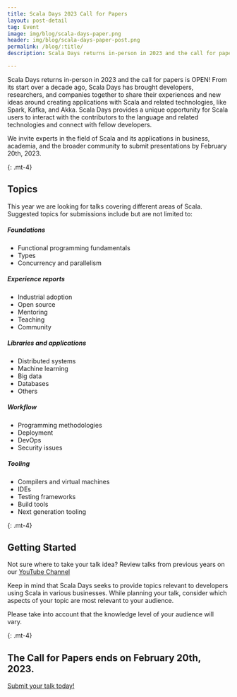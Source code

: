 ```yaml
---
title: Scala Days 2023 Call for Papers 
layout: post-detail
tag: Event
image: img/blog/scala-days-paper.png
header: img/blog/scala-days-paper-post.png
permalink: /blog/:title/
description: Scala Days returns in-person in 2023 and the call for papers is OPEN! From its start over a decade ago, Scala Days has brought developers, researchers, and companies together to share their experiences and new ideas around creating applications with Scala and related technologies, like Spark, Kafka, and Akka. Scala Days provides a unique opportunity for Scala users to interact with the contributors to the language and related technologies and connect with fellow developers.

---
```


Scala Days returns in-person in 2023 and the call for papers is OPEN! From its start over a decade ago, Scala Days has brought developers, researchers, and companies together to share their experiences and new ideas around creating applications with Scala and related technologies, like Spark, Kafka, and Akka. Scala Days provides a unique opportunity for Scala users to interact with the contributors to the language and related technologies and connect with fellow developers.

We invite experts in the field of Scala and its applications in business, academia, and the broader community to submit presentations by February 20th, 2023.

{: .mt-4}
## Topics

This year we are looking for talks covering different areas of Scala. Suggested topics for submissions include but are not limited to: 


##### Foundations

- Functional programming fundamentals
- Types
- Concurrency and parallelism


#####  Experience reports
- Industrial adoption
- Open source
- Mentoring
- Teaching
- Community


#####  Libraries and applications
- Distributed systems
- Machine learning
- Big data
- Databases
- Others


#####  Workflow
- Programming methodologies
- Deployment
- DevOps
- Security issues


#####  Tooling
- Compilers and virtual machines
- IDEs
- Testing frameworks
- Build tools
- Next generation tooling

{: .mt-4}
## Getting Started 

Not sure where to take your talk idea? Review talks from previous years on our [YouTube Channel](https://www.youtube.com/channel/UCOHg8YCiyMVRRxb3mJT_0Mg)

Keep in mind that Scala Days seeks to provide topics relevant to developers using Scala in various businesses. While planning your talk, consider which aspects of your topic are most relevant to your audience. 

Please take into account that the knowledge level of your audience will vary.


{: .mt-4}
## The Call for Papers ends on February 20th, 2023.

<a class="btn btn-primary btn-lg fw-bold mt-4" href="https://www.papercall.io/scala-days-2023">Submit your talk today!</a>


